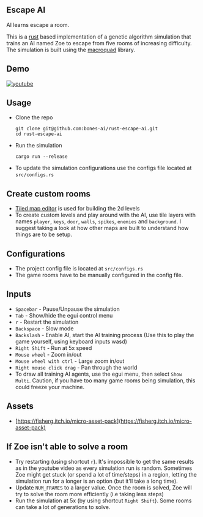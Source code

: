 ## Escape AI
AI learns escape a room. 

This is a [rust](https://www.rust-lang.org/) based implementation of a genetic algorithm simulation that trains an AI named Zoe to escape from five rooms of increasing difficulty. The simulation is built using the [macroquad](https://macroquad.rs/) library.

## Demo
[![youtube](https://img.youtube.com/vi/OeojCLDKaJU/0.jpg)](https://www.youtube.com/watch?v=OeojCLDKaJU)

## Usage
- Clone the repo
    ```
    git clone git@github.com:bones-ai/rust-escape-ai.git
    cd rust-escape-ai
    ```
- Run the simulation
    ``` 
    cargo run --release
    ```
- To update the simulation configurations use the configs file located at `src/configs.rs`

## Create custom rooms
- [Tiled map editor](https://www.mapeditor.org/) is used for building the 2d levels
- To create custom levels and play around with the AI, use tile layers with names `player`, `keys`, `door`, `walls`, `spikes`, `enemies` and `background`. I suggest taking a look at how other maps are built to understand how things are to be setup.

## Configurations
- The project config file is located at `src/configs.rs`
- The game rooms have to be manually configured in the config file.

## Inputs
- `Spacebar` - Pause/Unpause the simulation
- `Tab` - Show/hide the egui control menu
- `r` - Restart the simulation
- `Backspace` - Slow mode
- `Backslash` - Enable AI, start the AI training process (Use this to play the game yourself, using keyboard inputs wasd)
- `Right Shift` - Run at 5x speed
- `Mouse wheel` - Zoom in/out
- `Mouse wheel with ctrl` - Large zoom in/out
- `Right mouse click drag` - Pan through the world
- To draw all training AI agents, use the egui menu, then select `Show Multi`. Caution, if you have too many game rooms being simulation, this could freeze your machine.

## Assets
- [https://fisherg.itch.io/micro-asset-pack](https://fisherg.itch.io/micro-asset-pack)

## If Zoe isn't able to solve a room
- Try restarting (using shortcut `r`). It's impossible to get the same results as in the youtube video as every simulation run is random. Sometimes Zoe might get stuck (or spend a lot of time/steps) in a region, letting the simulation run for a longer is an option (but it'll take a long time).
- Update `NUM_FRAMES` to a larger value. Once the room is solved, Zoe will try to solve the room more efficiently (i.e taking less steps)
- Run the simulation at 5x (by using shortcut `Right Shift`). Some rooms can take a lot of generations to solve.
